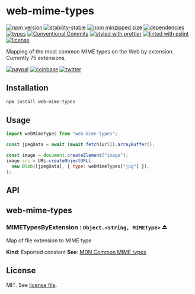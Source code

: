 # web-mime-types

[![npm version](https://img.shields.io/npm/v/web-mime-types)](https://www.npmjs.com/package/web-mime-types)
[![stability-stable](https://img.shields.io/badge/stability-stable-green.svg)](https://www.npmjs.com/package/web-mime-types)
[![npm minzipped size](https://img.shields.io/bundlephobia/minzip/web-mime-types)](https://bundlephobia.com/package/web-mime-types)
[![dependencies](https://img.shields.io/librariesio/release/npm/web-mime-types)](https://github.com/dmnsgn/web-mime-types/blob/main/package.json)
[![types](https://img.shields.io/npm/types/web-mime-types)](https://github.com/microsoft/TypeScript)
[![Conventional Commits](https://img.shields.io/badge/Conventional%20Commits-1.0.0-fa6673.svg)](https://conventionalcommits.org)
[![styled with prettier](https://img.shields.io/badge/styled_with-Prettier-f8bc45.svg?logo=prettier)](https://github.com/prettier/prettier)
[![linted with eslint](https://img.shields.io/badge/linted_with-ES_Lint-4B32C3.svg?logo=eslint)](https://github.com/eslint/eslint)
[![license](https://img.shields.io/github/license/dmnsgn/web-mime-types)](https://github.com/dmnsgn/web-mime-types/blob/main/LICENSE.md)

Mapping of the most common MIME types on the Web by extension. Currently 75 extensions.

[![paypal](https://img.shields.io/badge/donate-paypal-informational?logo=paypal)](https://paypal.me/dmnsgn)
[![coinbase](https://img.shields.io/badge/donate-coinbase-informational?logo=coinbase)](https://commerce.coinbase.com/checkout/56cbdf28-e323-48d8-9c98-7019e72c97f3)
[![twitter](https://img.shields.io/twitter/follow/dmnsgn?style=social)](https://twitter.com/dmnsgn)

## Installation

```bash
npm install web-mime-types
```

## Usage

```js
import webMimeTypes from "web-mime-types";

const jpegData = await (await fetch(url)).arrayBuffer();

const image = document.createElement("image");
image.src = URL.createObjectURL(
  new Blob([jpegData], { type: webMimeTypes["jpg"] }),
);
```

## API

<!-- api-start -->

<a name="module_web-mime-types"></a>

## web-mime-types

<a name="exp_module_web-mime-types--MIMETypesByExtension"></a>

### MIMETypesByExtension : <code>Object.&lt;string, MIMEType&gt;</code> ⏏

Map of file extension to MIME type

**Kind**: Exported constant
**See**: [MDN Common MIME types](https://developer.mozilla.org/en-US/docs/Web/HTTP/Basics_of_HTTP/MIME_types/Common_types)

<!-- api-end -->

## License

MIT. See [license file](https://github.com/dmnsgn/web-mime-types/blob/main/LICENSE.md).
